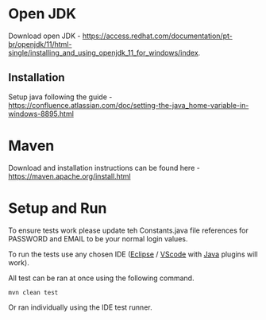 # Open JDK

Download open JDK - https://access.redhat.com/documentation/pt-br/openjdk/11/html-single/installing_and_using_openjdk_11_for_windows/index.


## Installation

Setup java following the guide - https://confluence.atlassian.com/doc/setting-the-java_home-variable-in-windows-8895.html

# Maven

Download and installation instructions can be found here - https://maven.apache.org/install.html

# Setup and Run

To ensure tests work please update teh Constants.java file references for PASSWORD and EMAIL to be your normal login values.

To run the tests use any chosen IDE ([Eclipse](https://www.eclipse.org/downloads/) / [VScode](https://code.visualstudio.com/) with [Java](https://code.visualstudio.com/docs/languages/java) plugins will work).

All test can be ran at once using the following command.

```shell
mvn clean test
```  

Or ran individually using the IDE test runner.
